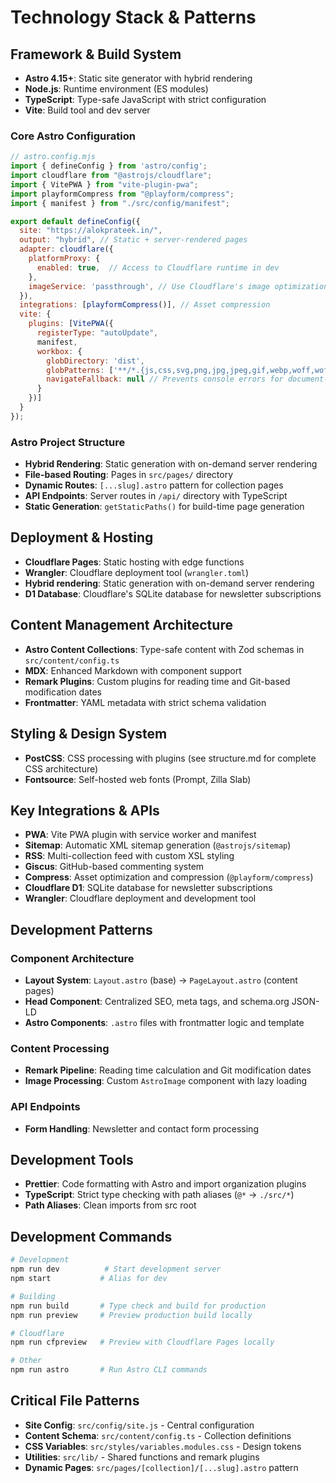 # Technology Stack & Patterns

## Framework & Build System
- **Astro 4.15+**: Static site generator with hybrid rendering
- **Node.js**: Runtime environment (ES modules)
- **TypeScript**: Type-safe JavaScript with strict configuration
- **Vite**: Build tool and dev server

### Core Astro Configuration
```javascript
// astro.config.mjs
import { defineConfig } from 'astro/config';
import cloudflare from "@astrojs/cloudflare";
import { VitePWA } from "vite-plugin-pwa";
import playformCompress from "@playform/compress";
import { manifest } from "./src/config/manifest";

export default defineConfig({
  site: "https://alokprateek.in/",
  output: "hybrid", // Static + server-rendered pages
  adapter: cloudflare({
    platformProxy: {
      enabled: true,  // Access to Cloudflare runtime in dev
    },
    imageService: 'passthrough', // Use Cloudflare's image optimization
  }),
  integrations: [playformCompress()], // Asset compression
  vite: {
    plugins: [VitePWA({
      registerType: "autoUpdate",
      manifest,
      workbox: {
        globDirectory: 'dist',
        globPatterns: ['**/*.{js,css,svg,png,jpg,jpeg,gif,webp,woff,woff2,ttf,eot,ico}'],
        navigateFallback: null // Prevents console errors for document-based requests
      }
    })]
  }
});
```

### Astro Project Structure
- **Hybrid Rendering**: Static generation with on-demand server rendering
- **File-based Routing**: Pages in `src/pages/` directory
- **Dynamic Routes**: `[...slug].astro` pattern for collection pages
- **API Endpoints**: Server routes in `/api/` directory with TypeScript
- **Static Generation**: `getStaticPaths()` for build-time page generation

## Deployment & Hosting
- **Cloudflare Pages**: Static hosting with edge functions
- **Wrangler**: Cloudflare deployment tool (`wrangler.toml`)
- **Hybrid rendering**: Static generation with on-demand server rendering
- **D1 Database**: Cloudflare's SQLite database for newsletter subscriptions

## Content Management Architecture
- **Astro Content Collections**: Type-safe content with Zod schemas in `src/content/config.ts`
- **MDX**: Enhanced Markdown with component support
- **Remark Plugins**: Custom plugins for reading time and Git-based modification dates
- **Frontmatter**: YAML metadata with strict schema validation

## Styling & Design System
- **PostCSS**: CSS processing with plugins (see structure.md for complete CSS architecture)
- **Fontsource**: Self-hosted web fonts (Prompt, Zilla Slab)

## Key Integrations & APIs
- **PWA**: Vite PWA plugin with service worker and manifest
- **Sitemap**: Automatic XML sitemap generation (`@astrojs/sitemap`)
- **RSS**: Multi-collection feed with custom XSL styling
- **Giscus**: GitHub-based commenting system
- **Compress**: Asset optimization and compression (`@playform/compress`)
- **Cloudflare D1**: SQLite database for newsletter subscriptions
- **Wrangler**: Cloudflare deployment and development tool

## Development Patterns

### Component Architecture
- **Layout System**: `Layout.astro` (base) → `PageLayout.astro` (content pages)
- **Head Component**: Centralized SEO, meta tags, and schema.org JSON-LD
- **Astro Components**: `.astro` files with frontmatter logic and template

### Content Processing
- **Remark Pipeline**: Reading time calculation and Git modification dates
- **Image Processing**: Custom `AstroImage` component with lazy loading

### API Endpoints
- **Form Handling**: Newsletter and contact form processing

## Development Tools
- **Prettier**: Code formatting with Astro and import organization plugins
- **TypeScript**: Strict type checking with path aliases (`@*` → `./src/*`)
- **Path Aliases**: Clean imports from src root

## Development Commands

```bash
# Development
npm run dev          # Start development server
npm start           # Alias for dev

# Building
npm run build       # Type check and build for production
npm run preview     # Preview production build locally

# Cloudflare
npm run cfpreview   # Preview with Cloudflare Pages locally

# Other
npm run astro       # Run Astro CLI commands
```

## Critical File Patterns
- **Site Config**: `src/config/site.js` - Central configuration
- **Content Schema**: `src/content/config.ts` - Collection definitions
- **CSS Variables**: `src/styles/variables.modules.css` - Design tokens
- **Utilities**: `src/lib/` - Shared functions and remark plugins
- **Dynamic Pages**: `src/pages/[collection]/[...slug].astro` pattern
